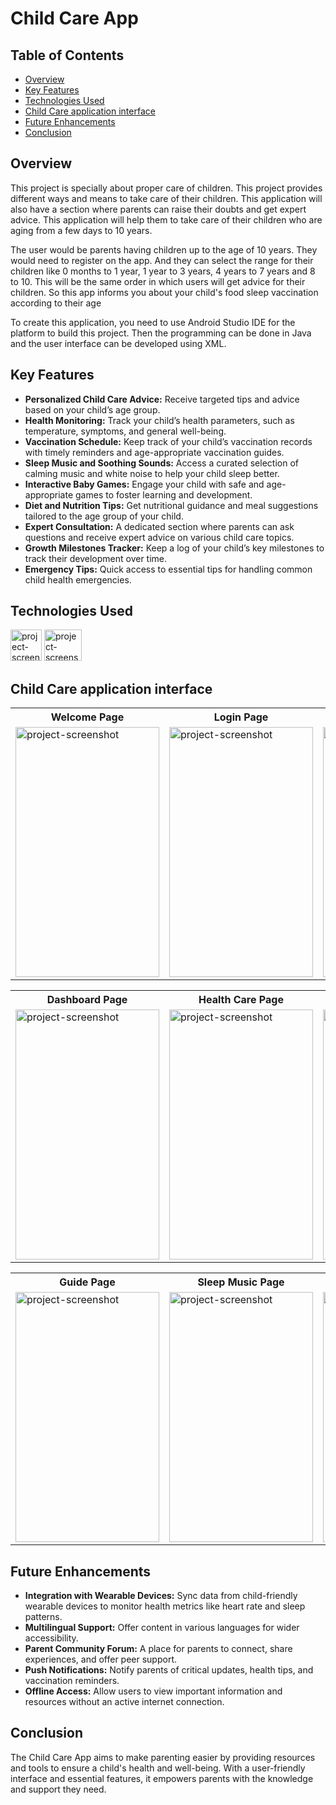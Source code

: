 # Child Care App

## Table of Contents
- [Overview](#overview)
- [Key Features](#key-features)
- [Technologies Used](#technologies-used)
- [Child Care application interface](#child-care-application-interface)
- [Future Enhancements](#future-enhancements)
- [Conclusion](#conclusion)

## Overview
This project is specially about proper care of children. This project provides different ways and means to take care of their children. This application will also have a section where parents can raise their doubts and get expert advice. This application will help them to take care of their children who are aging from a few days to 10 years.

The user would be parents having children up to the age of 10 years. They would need to register on the app. And they can select the range for their children like 0 months to 1 year, 1 year to 3 years, 4 years to 7 years and 8 to 10. This will be the same order in which users will get advice for their children. So this app informs you about your child's food sleep vaccination according to their age

To create this application, you need to use Android Studio IDE for the platform to build this project. Then the programming can be done in Java and the user interface can be developed using XML.

## Key Features

- **Personalized Child Care Advice:** Receive targeted tips and advice based on your child’s age group.
- **Health Monitoring:** Track your child’s health parameters, such as temperature, symptoms, and general well-being.
- **Vaccination Schedule:** Keep track of your child’s vaccination records with timely reminders and age-appropriate vaccination guides.
- **Sleep Music and Soothing Sounds:** Access a curated selection of calming music and white noise to help your child sleep better.
- **Interactive Baby Games:** Engage your child with safe and age-appropriate games to foster learning and development.
- **Diet and Nutrition Tips:** Get nutritional guidance and meal suggestions tailored to the age group of your child.
- **Expert Consultation:** A dedicated section where parents can ask questions and receive expert advice on various child care topics.
- **Growth Milestones Tracker:** Keep a log of your child’s key milestones to track their development over time.
- **Emergency Tips:** Quick access to essential tips for handling common child health emergencies.

## Technologies Used

<img src="https://github.com/user-attachments/assets/b0c7ed12-7962-401e-89cb-14a02ef85362" alt="project-screenshot" width="50" height="50/">

<img src="https://github.com/user-attachments/assets/de3d2311-a745-4cdf-9887-a394312e3370" alt="project-screenshot" width="60" height="50/">

## Child Care application interface

<table>
  <tr>
    <th>Welcome Page</th>
    <th>Login Page</th>
    <th>Register Page</th>
    <th>Child Age Picker Page</th>
  </tr>
  <tr>
    <td><img src="https://github.com/user-attachments/assets/789a2775-1455-470c-ade2-6243ac525924" alt="project-screenshot" width="230" height="400/"></td>
    <td><img src="https://github.com/user-attachments/assets/d7d740de-8f0e-4456-937f-da2ffdf483e5" alt="project-screenshot" width="230" height="400/"></td>
    <td><img src="https://github.com/user-attachments/assets/be796069-e657-45aa-8cb1-e051a059ece7" alt="project-screenshot" width="230" height="400/"></td>
    <td><img src="https://github.com/user-attachments/assets/d37ee6f5-59ae-4a42-b344-d362a3df1e49" alt="project-screenshot" width="230" height="400/"></td>
  </tr>
</table>
<table>
  <tr>
    <th>Dashboard Page</th>
    <th>Health Care Page</th>
    <th>Fever Details Page</th>
    <th>Vaccine Page</th>
  </tr>
  <tr>
    <td><img src="https://github.com/user-attachments/assets/31b7f2b4-df67-4483-859f-3d6ba3d524e6" alt="project-screenshot" width="230" height="400/"></td>
    <td><img src="https://github.com/user-attachments/assets/c5e49b79-3fd4-4331-8570-d0b318e0b443" alt="project-screenshot" width="230" height="400/"></td>
    <td><img src="https://github.com/user-attachments/assets/37d8add5-5d24-4f3c-8a1d-22800a6a868c" alt="project-screenshot" width="230" height="400/"></td>
    <td><img src="https://github.com/user-attachments/assets/eef00119-2c26-4c07-a84d-67b443d2eb1c" alt="project-screenshot" width="230" height="400/"></td>
  </tr>
</table>
<table>
  <tr>
    <th>Guide Page</th>
    <th>Sleep Music Page</th>
    <th>Baby Game Page</th>
    <th>Food Page</th>
  </tr>
  <tr>
    <td><img src="https://github.com/user-attachments/assets/cab9c451-8541-420c-8484-785c6d5cdb18" alt="project-screenshot" width="230" height="400/"></td>
    <td><img src="https://github.com/user-attachments/assets/dd97a81c-31d2-4162-b540-3d38b51a2627" alt="project-screenshot" width="230" height="400/"></td>
    <td><img src="https://github.com/user-attachments/assets/c7708b13-93b4-4e8a-8aa1-b18cc490b1f7" alt="project-screenshot" width="230" height="400/"></td>
    <td><img src="https://github.com/user-attachments/assets/87bdbdce-a047-4b7b-8985-a38c4c9b621c" alt="project-screenshot" width="230" height="400/"></td>
  </tr>
</table>

## Future Enhancements

- **Integration with Wearable Devices:** Sync data from child-friendly wearable devices to monitor health metrics like heart rate and sleep patterns.
- **Multilingual Support:** Offer content in various languages for wider accessibility.
- **Parent Community Forum:** A place for parents to connect, share experiences, and offer peer support.
- **Push Notifications:** Notify parents of critical updates, health tips, and vaccination reminders.
- **Offline Access:** Allow users to view important information and resources without an active internet connection.

## Conclusion

The Child Care App aims to make parenting easier by providing resources and tools to ensure a child's health and well-being. With a user-friendly interface and essential features, it empowers parents with the knowledge and support they need.
